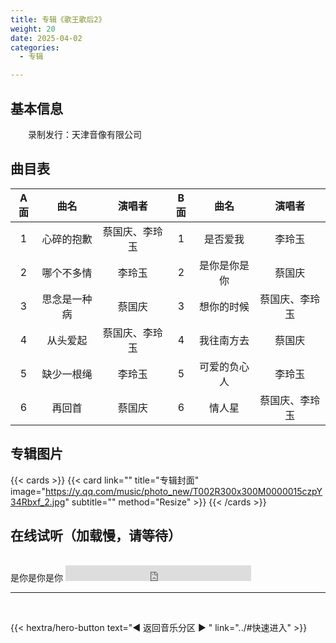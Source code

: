 ```yaml
---
title: 专辑《歌王歌后2》
weight: 20
date: 2025-04-02
categories:
  - 专辑

---
```



## 基本信息

　　录制发行：天津音像有限公司

## 曲目表

|A面|曲名|演唱者|B面|曲名|演唱者|
|:-----:|:-----:|:-----:|:-----:|:-----:|:-----:|
|1|心碎的抱歉|蔡国庆、李玲玉|1|是否爱我|李玲玉|
|2|哪个不多情|李玲玉|2|是你是你是你|蔡国庆|
|3|思念是一种病|蔡国庆|3|想你的时候|蔡国庆、李玲玉|
|4|从头爱起|蔡国庆、李玲玉|4|我往南方去|蔡国庆|
|5|缺少一根绳|李玲玉|5|可爱的负心人|李玲玉|
|6|再回首|蔡国庆|6|情人星|蔡国庆、李玲玉|

## 专辑图片

{{< cards >}}
  {{< card link="" title="专辑封面" image="https://y.qq.com/music/photo_new/T002R300x300M0000015czpY34Rbxf_2.jpg" subtitle="" method="Resize" >}}
{{< /cards >}}


## 在线试听（加载慢，请等待）

<meting-js
    server="tencent"
    type="album"
    id="0015czpY34Rbxf">
</meting-js>

<br>
是你是你是你
<iframe src="https://www.opendrive.com/player/NzNfODk5OTY5NThfSUJhSzM" height="25" width="297" style="border:0" scrolling="no" frameborder="0" allowtransparency="true"></iframe>


<br>
<hr>
<br>

{{< hextra/hero-button text="◀ 返回音乐分区 ▶ " link="../#快速进入" >}}
